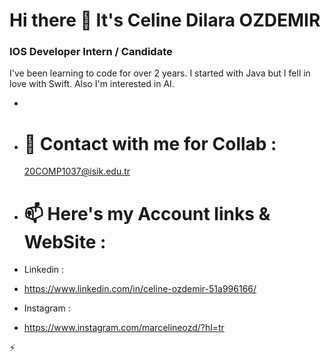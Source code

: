 # Hi there 👋 It's Celine Dilara OZDEMIR

 ### IOS Developer Intern / Candidate
I've been learning to code for over 2 years. I started with Java but I fell in love with Swift. Also I'm interested in AI.
 
* 

- # 💬 Contact with me for Collab : 
  20COMP1037@isik.edu.tr

- # 📫 Here's my Account links & WebSite : 
-  Linkedin : 
-   https://www.linkedin.com/in/celine-ozdemir-51a996166/
 
-  Instagram :
-    https://www.instagram.com/marcelineozd/?hl=tr
   
   ⚡ 
